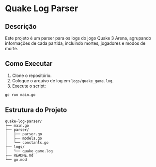 # Quake Log Parser

## Descrição

Este projeto é um parser para os logs do jogo Quake 3 Arena, agrupando informações de cada partida, incluindo mortes, jogadores e modos de morte.

## Como Executar

1. Clone o repositório.
2. Coloque o arquivo de log em `logs/quake_game.log`.
3. Execute o script:

```bash
go run main.go
```

## Estrutura do Projeto

```
quake-log-parser/
├── main.go
├── parser/
│   ├── parser.go
│   ├── models.go
│   └── constants.go
├── logs/
│   └── quake_game.log
├── README.md
└── go.mod
```
